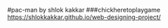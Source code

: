#pac-man by shlok kakkar
###chickheretoplaygame
 https://shlokkakkar.github.io/web-designing-project/
